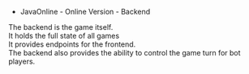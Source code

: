 * JavaOnline - Online Version - Backend

The backend is the game itself.\
It holds the full state of all games\
It provides endpoints for the frontend.\
The backend also provides the ability to control the game turn for bot players.